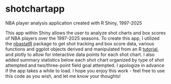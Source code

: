 # shotchartapp
NBA player analysis application created with R Shiny, 1997-2025

This app within Shiny allows the user to analyze shot charts and box scores of NBA players over the 1997-2025 seasons. To create this app, I utilized the [nbastatR](https://www.rdocumentation.org/packages/nbastatR/versions/0.1.12020301) package to get shot tracking and box score data, various functions and ggplot objects derived and manipulated from an R [tutorial](https://github.com/DomSamangy/R_Tutorials/blob/main/1_Shot_Chart_Tutorial.Rmd), and plotly to allow for interactive data points for each shot chart. I also added summary statistics below each shot chart organized by type of shot attempted and two/three-point field goal attempted. I apologize in advance if the app takes a while to load. I hope you enjoy this work - feel free to use this code as you wish, and let me know your thoughts!
